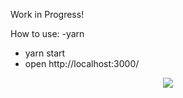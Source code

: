 Work in Progress!

How to use:
  -yarn
  - yarn start
  - open http://localhost:3000/

<div style="position:relative; margin:auto;text-align:center; width:100%;">
  <img src="https://user-images.githubusercontent.com/23408500/32512116-38b029b8-c3f6-11e7-88dc-e7ff98560fe7.png"/>
</div>
